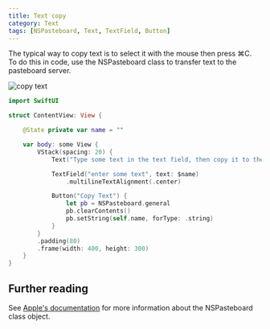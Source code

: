 ```yaml
---
title: Text copy
category: Text
tags: [NSPasteboard, Text, TextField, Button]
---
```


The typical way to copy text is to select it with the mouse then press ⌘C. To do this in code, use the NSPasteboard class to transfer text to the pasteboard server.

![copy text](/swift-macos/images/text-copy.png)

```swift
import SwiftUI

struct ContentView: View {

    @State private var name = ""

    var body: some View {
        VStack(spacing: 20) {
            Text("Type some text in the text field, then copy it to the clipboard by clicking the Copy Text button.")

            TextField("enter some text", text: $name)
                .multilineTextAlignment(.center)

            Button("Copy Text") {
                let pb = NSPasteboard.general
                pb.clearContents()
                pb.setString(self.name, forType: .string)
            }
        }
        .padding(80)
        .frame(width: 400, height: 300)
    }
}
```

## Further reading

See [Apple's documentation](https://developer.apple.com/documentation/appkit/nspasteboard) for more information about the NSPasteboard class object.
